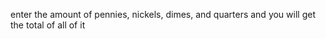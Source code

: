 
enter the amount of pennies, nickels, dimes, and quarters
and you will get the total of all of it

